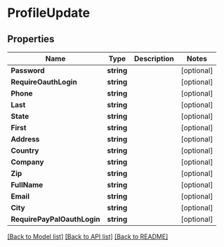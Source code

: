 # ProfileUpdate

## Properties

Name | Type | Description | Notes
------------ | ------------- | ------------- | -------------
**Password** | **string** |  | [optional] 
**RequireOauthLogin** | **string** |  | [optional] 
**Phone** | **string** |  | [optional] 
**Last** | **string** |  | [optional] 
**State** | **string** |  | [optional] 
**First** | **string** |  | [optional] 
**Address** | **string** |  | [optional] 
**Country** | **string** |  | [optional] 
**Company** | **string** |  | [optional] 
**Zip** | **string** |  | [optional] 
**FullName** | **string** |  | [optional] 
**Email** | **string** |  | [optional] 
**City** | **string** |  | [optional] 
**RequirePayPalOauthLogin** | **string** |  | [optional] 

[[Back to Model list]](../README.md#documentation-for-models) [[Back to API list]](../README.md#documentation-for-api-endpoints) [[Back to README]](../README.md)


